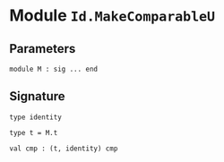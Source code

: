# Module `Id.MakeComparableU`
## Parameters
```
module M : sig ... end
```
## Signature
```
type identity
```
```
type t = M.t
```
```
val cmp : (t, identity) cmp
```